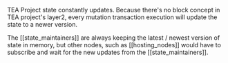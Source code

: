 TEA Project state constantly updates. Because there's no block concept in TEA project's layer2, every mutation transaction execution will update the state to a newer version.

The [[state_maintainers]] are always keeping the latest / newest version of state in memory, but other nodes, such as [[hosting_nodes]] would have to subscribe and wait for the new updates from the [[state_maintainers]]. 


